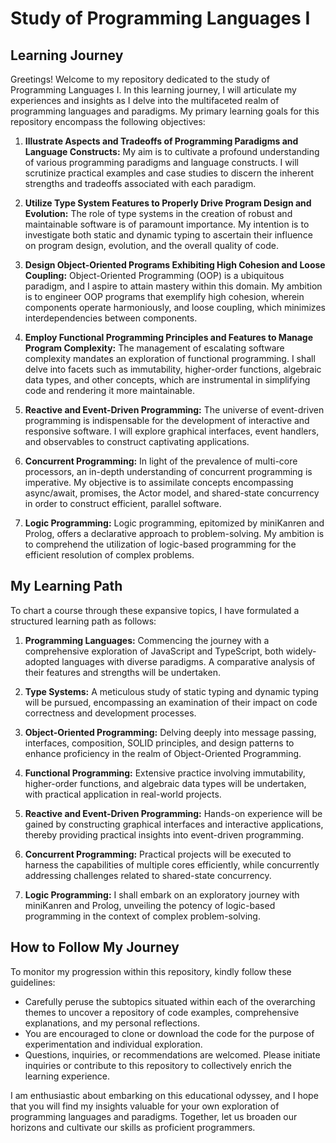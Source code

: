 # Study of Programming Languages I

## Learning Journey

Greetings! Welcome to my repository dedicated to the study of Programming Languages I. In this learning journey, I will articulate my experiences and insights as I delve into the multifaceted realm of programming languages and paradigms. My primary learning goals for this repository encompass the following objectives:

1. **Illustrate Aspects and Tradeoffs of Programming Paradigms and Language Constructs:** My aim is to cultivate a profound understanding of various programming paradigms and language constructs. I will scrutinize practical examples and case studies to discern the inherent strengths and tradeoffs associated with each paradigm.

2. **Utilize Type System Features to Properly Drive Program Design and Evolution:** The role of type systems in the creation of robust and maintainable software is of paramount importance. My intention is to investigate both static and dynamic typing to ascertain their influence on program design, evolution, and the overall quality of code.

3. **Design Object-Oriented Programs Exhibiting High Cohesion and Loose Coupling:** Object-Oriented Programming (OOP) is a ubiquitous paradigm, and I aspire to attain mastery within this domain. My ambition is to engineer OOP programs that exemplify high cohesion, wherein components operate harmoniously, and loose coupling, which minimizes interdependencies between components.

4. **Employ Functional Programming Principles and Features to Manage Program Complexity:** The management of escalating software complexity mandates an exploration of functional programming. I shall delve into facets such as immutability, higher-order functions, algebraic data types, and other concepts, which are instrumental in simplifying code and rendering it more maintainable.

5. **Reactive and Event-Driven Programming:** The universe of event-driven programming is indispensable for the development of interactive and responsive software. I will explore graphical interfaces, event handlers, and observables to construct captivating applications.

6. **Concurrent Programming:** In light of the prevalence of multi-core processors, an in-depth understanding of concurrent programming is imperative. My objective is to assimilate concepts encompassing async/await, promises, the Actor model, and shared-state concurrency in order to construct efficient, parallel software.

7. **Logic Programming:** Logic programming, epitomized by miniKanren and Prolog, offers a declarative approach to problem-solving. My ambition is to comprehend the utilization of logic-based programming for the efficient resolution of complex problems.

## My Learning Path

To chart a course through these expansive topics, I have formulated a structured learning path as follows:

1. **Programming Languages:** Commencing the journey with a comprehensive exploration of JavaScript and TypeScript, both widely-adopted languages with diverse paradigms. A comparative analysis of their features and strengths will be undertaken.

2. **Type Systems:** A meticulous study of static typing and dynamic typing will be pursued, encompassing an examination of their impact on code correctness and development processes.

3. **Object-Oriented Programming:** Delving deeply into message passing, interfaces, composition, SOLID principles, and design patterns to enhance proficiency in the realm of Object-Oriented Programming.

4. **Functional Programming:** Extensive practice involving immutability, higher-order functions, and algebraic data types will be undertaken, with practical application in real-world projects.

5. **Reactive and Event-Driven Programming:** Hands-on experience will be gained by constructing graphical interfaces and interactive applications, thereby providing practical insights into event-driven programming.

6. **Concurrent Programming:** Practical projects will be executed to harness the capabilities of multiple cores efficiently, while concurrently addressing challenges related to shared-state concurrency.

7. **Logic Programming:** I shall embark on an exploratory journey with miniKanren and Prolog, unveiling the potency of logic-based programming in the context of complex problem-solving.

## How to Follow My Journey

To monitor my progression within this repository, kindly follow these guidelines:

- Carefully peruse the subtopics situated within each of the overarching themes to uncover a repository of code examples, comprehensive explanations, and my personal reflections.
- You are encouraged to clone or download the code for the purpose of experimentation and individual exploration.
- Questions, inquiries, or recommendations are welcomed. Please initiate inquiries or contribute to this repository to collectively enrich the learning experience.

I am enthusiastic about embarking on this educational odyssey, and I hope that you will find my insights valuable for your own exploration of programming languages and paradigms. Together, let us broaden our horizons and cultivate our skills as proficient programmers.
